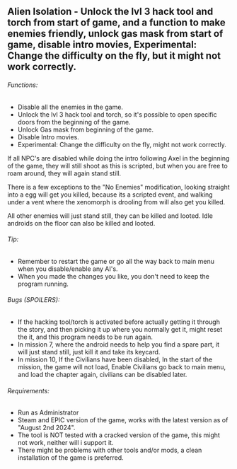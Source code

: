 ## Alien Isolation - Unlock the lvl 3 hack tool and torch from start of game, and a function to make enemies friendly, unlock gas mask from start of game, disable intro movies, Experimental: Change the difficulty on the fly, but it might not work correctly.

###### Functions:

* Disable all the enemies in the game.
* Unlock the lvl 3 hack tool and torch, so it's possible to open specific doors from the beginning of the game.
* Unlock Gas mask from beginning of the game.
* Disable Intro movies.
* Experimental: Change the difficulty on the fly, might not work correctly.


If all NPC's are disabled while doing the intro following Axel in the beginning of the game, they will still shoot as this is scripted, but when you are free to roam around, they will again stand still.

There is a few exceptions to the "No Enemies" modification, looking straight into a egg will get you killed, because its a scripted event, 
and walking under a vent where the xenomorph is drooling from will also get you killed.

All other enemies will just stand still, they can be killed and looted. Idle androids on the floor can also be killed and looted.


###### Tip:
* Remember to restart the game or go all the way back to main menu when you disable/enable any AI's.
* When you made the changes you like, you don't need to keep the program running.

###### Bugs (SPOILERS):
* If the hacking tool/torch is activated before actually getting it through the story, and then picking it up where you normally get it, might reset the it, and this program needs to be run again.
* In mission 7, where the android needs to help you find a spare part, it will just stand still, just kill it and take its keycard.
* In mission 10, If the Civilians have been disabled, In the start of the mission, the game will not load, Enable Civilians go back to main menu, and load the chapter again, civilians can be disabled later.

###### Requirements:
* Run as Administrator
* Steam and EPIC version of the game, works with the latest version as of "August 2nd 2024".
* The tool is NOT tested with a cracked version of the game, this might not work, neither will i support it.
* There might be problems with other tools and/or mods, a clean installation of the game is preferred.
